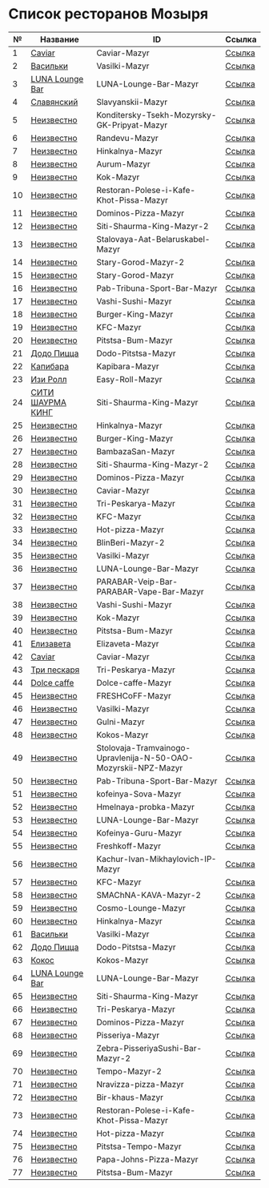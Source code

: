 #  Список ресторанов Мозыря

| №  | Название | ID | Ссылка |
|----|----------|----|--------|
| 1 | [Caviar](https://ru.restaurantguru.com/Caviar-Mazyr) | Caviar-Mazyr | [Ссылка](https://ru.restaurantguru.com/Caviar-Mazyr) |
| 2 | [Васильки](https://ru.restaurantguru.com/Vasilki-Mazyr) | Vasilki-Mazyr | [Ссылка](https://ru.restaurantguru.com/Vasilki-Mazyr) |
| 3 | [LUNA Lounge Bar](https://ru.restaurantguru.com/LUNA-Lounge-Bar-Mazyr) | LUNA-Lounge-Bar-Mazyr | [Ссылка](https://ru.restaurantguru.com/LUNA-Lounge-Bar-Mazyr) |
| 4 | [Славянский](https://ru.restaurantguru.com/Slavyanskii-Mazyr) | Slavyanskii-Mazyr | [Ссылка](https://ru.restaurantguru.com/Slavyanskii-Mazyr) |
| 5 | [Неизвестно](https://ru.restaurantguru.com/Konditersky-Tsekh-Mozyrsky-GK-Pripyat-Mazyr) | Konditersky-Tsekh-Mozyrsky-GK-Pripyat-Mazyr | [Ссылка](https://ru.restaurantguru.com/Konditersky-Tsekh-Mozyrsky-GK-Pripyat-Mazyr) |
| 6 | [Неизвестно](https://ru.restaurantguru.com/Randevu-Mazyr) | Randevu-Mazyr | [Ссылка](https://ru.restaurantguru.com/Randevu-Mazyr) |
| 7 | [Неизвестно](https://ru.restaurantguru.com/Hinkalnya-Mazyr) | Hinkalnya-Mazyr | [Ссылка](https://ru.restaurantguru.com/Hinkalnya-Mazyr) |
| 8 | [Неизвестно](https://ru.restaurantguru.com/Aurum-Mazyr) | Aurum-Mazyr | [Ссылка](https://ru.restaurantguru.com/Aurum-Mazyr) |
| 9 | [Неизвестно](https://ru.restaurantguru.com/Kok-Mazyr) | Kok-Mazyr | [Ссылка](https://ru.restaurantguru.com/Kok-Mazyr) |
| 10 | [Неизвестно](https://ru.restaurantguru.com/Restoran-Polese-i-Kafe-Khot-Pissa-Mazyr) | Restoran-Polese-i-Kafe-Khot-Pissa-Mazyr | [Ссылка](https://ru.restaurantguru.com/Restoran-Polese-i-Kafe-Khot-Pissa-Mazyr) |
| 11 | [Неизвестно](https://ru.restaurantguru.com/Dominos-Pizza-Mazyr) | Dominos-Pizza-Mazyr | [Ссылка](https://ru.restaurantguru.com/Dominos-Pizza-Mazyr) |
| 12 | [Неизвестно](https://ru.restaurantguru.com/Siti-Shaurma-King-Mazyr-2) | Siti-Shaurma-King-Mazyr-2 | [Ссылка](https://ru.restaurantguru.com/Siti-Shaurma-King-Mazyr-2) |
| 13 | [Неизвестно](https://ru.restaurantguru.com/Stalovaya-Aat-Belaruskabel-Mazyr) | Stalovaya-Aat-Belaruskabel-Mazyr | [Ссылка](https://ru.restaurantguru.com/Stalovaya-Aat-Belaruskabel-Mazyr) |
| 14 | [Неизвестно](https://ru.restaurantguru.com/Stary-Gorod-Mazyr-2) | Stary-Gorod-Mazyr-2 | [Ссылка](https://ru.restaurantguru.com/Stary-Gorod-Mazyr-2) |
| 15 | [Неизвестно](https://ru.restaurantguru.com/Stary-Gorod-Mazyr) | Stary-Gorod-Mazyr | [Ссылка](https://ru.restaurantguru.com/Stary-Gorod-Mazyr) |
| 16 | [Неизвестно](https://ru.restaurantguru.com/Pab-Tribuna-Sport-Bar-Mazyr) | Pab-Tribuna-Sport-Bar-Mazyr | [Ссылка](https://ru.restaurantguru.com/Pab-Tribuna-Sport-Bar-Mazyr) |
| 17 | [Неизвестно](https://ru.restaurantguru.com/Vashi-Sushi-Mazyr) | Vashi-Sushi-Mazyr | [Ссылка](https://ru.restaurantguru.com/Vashi-Sushi-Mazyr) |
| 18 | [Неизвестно](https://ru.restaurantguru.com/Burger-King-Mazyr) | Burger-King-Mazyr | [Ссылка](https://ru.restaurantguru.com/Burger-King-Mazyr) |
| 19 | [Неизвестно](https://ru.restaurantguru.com/KFC-Mazyr) | KFC-Mazyr | [Ссылка](https://ru.restaurantguru.com/KFC-Mazyr) |
| 20 | [Неизвестно](https://ru.restaurantguru.com/Pitstsa-Bum-Mazyr) | Pitstsa-Bum-Mazyr | [Ссылка](https://ru.restaurantguru.com/Pitstsa-Bum-Mazyr) |
| 21 | [Додо Пицца](https://ru.restaurantguru.com/Dodo-Pitstsa-Mazyr) | Dodo-Pitstsa-Mazyr | [Ссылка](https://ru.restaurantguru.com/Dodo-Pitstsa-Mazyr) |
| 22 | [Капибара](https://ru.restaurantguru.com/Kapibara-Mazyr) | Kapibara-Mazyr | [Ссылка](https://ru.restaurantguru.com/Kapibara-Mazyr) |
| 23 | [Изи Ролл](https://ru.restaurantguru.com/Easy-Roll-Mazyr) | Easy-Roll-Mazyr | [Ссылка](https://ru.restaurantguru.com/Easy-Roll-Mazyr) |
| 24 | [СИТИ ШАУРМА КИНГ](https://ru.restaurantguru.com/Siti-Shaurma-King-Mazyr) | Siti-Shaurma-King-Mazyr | [Ссылка](https://ru.restaurantguru.com/Siti-Shaurma-King-Mazyr) |
| 25 | [Неизвестно](https://ru.restaurantguru.com/Hinkalnya-Mazyr) | Hinkalnya-Mazyr | [Ссылка](https://ru.restaurantguru.com/Hinkalnya-Mazyr) |
| 26 | [Неизвестно](https://ru.restaurantguru.com/Burger-King-Mazyr) | Burger-King-Mazyr | [Ссылка](https://ru.restaurantguru.com/Burger-King-Mazyr) |
| 27 | [Неизвестно](https://ru.restaurantguru.com/BambazaSan-Mazyr) | BambazaSan-Mazyr | [Ссылка](https://ru.restaurantguru.com/BambazaSan-Mazyr) |
| 28 | [Неизвестно](https://ru.restaurantguru.com/Siti-Shaurma-King-Mazyr-2) | Siti-Shaurma-King-Mazyr-2 | [Ссылка](https://ru.restaurantguru.com/Siti-Shaurma-King-Mazyr-2) |
| 29 | [Неизвестно](https://ru.restaurantguru.com/Dominos-Pizza-Mazyr) | Dominos-Pizza-Mazyr | [Ссылка](https://ru.restaurantguru.com/Dominos-Pizza-Mazyr) |
| 30 | [Неизвестно](https://ru.restaurantguru.com/Caviar-Mazyr) | Caviar-Mazyr | [Ссылка](https://ru.restaurantguru.com/Caviar-Mazyr) |
| 31 | [Неизвестно](https://ru.restaurantguru.com/Tri-Peskarya-Mazyr) | Tri-Peskarya-Mazyr | [Ссылка](https://ru.restaurantguru.com/Tri-Peskarya-Mazyr) |
| 32 | [Неизвестно](https://ru.restaurantguru.com/KFC-Mazyr) | KFC-Mazyr | [Ссылка](https://ru.restaurantguru.com/KFC-Mazyr) |
| 33 | [Неизвестно](https://ru.restaurantguru.com/Hot-pizza-Mazyr) | Hot-pizza-Mazyr | [Ссылка](https://ru.restaurantguru.com/Hot-pizza-Mazyr) |
| 34 | [Неизвестно](https://ru.restaurantguru.com/BlinBeri-Mazyr-2) | BlinBeri-Mazyr-2 | [Ссылка](https://ru.restaurantguru.com/BlinBeri-Mazyr-2) |
| 35 | [Неизвестно](https://ru.restaurantguru.com/Vasilki-Mazyr) | Vasilki-Mazyr | [Ссылка](https://ru.restaurantguru.com/Vasilki-Mazyr) |
| 36 | [Неизвестно](https://ru.restaurantguru.com/LUNA-Lounge-Bar-Mazyr) | LUNA-Lounge-Bar-Mazyr | [Ссылка](https://ru.restaurantguru.com/LUNA-Lounge-Bar-Mazyr) |
| 37 | [Неизвестно](https://ru.restaurantguru.com/PARABAR-Veip-Bar-PARABAR-Vape-Bar-Mazyr) | PARABAR-Veip-Bar-PARABAR-Vape-Bar-Mazyr | [Ссылка](https://ru.restaurantguru.com/PARABAR-Veip-Bar-PARABAR-Vape-Bar-Mazyr) |
| 38 | [Неизвестно](https://ru.restaurantguru.com/Vashi-Sushi-Mazyr) | Vashi-Sushi-Mazyr | [Ссылка](https://ru.restaurantguru.com/Vashi-Sushi-Mazyr) |
| 39 | [Неизвестно](https://ru.restaurantguru.com/Kok-Mazyr) | Kok-Mazyr | [Ссылка](https://ru.restaurantguru.com/Kok-Mazyr) |
| 40 | [Неизвестно](https://ru.restaurantguru.com/Pitstsa-Bum-Mazyr) | Pitstsa-Bum-Mazyr | [Ссылка](https://ru.restaurantguru.com/Pitstsa-Bum-Mazyr) |
| 41 | [Елизавета](https://ru.restaurantguru.com/Elizaveta-Mazyr) | Elizaveta-Mazyr | [Ссылка](https://ru.restaurantguru.com/Elizaveta-Mazyr) |
| 42 | [Caviar](https://ru.restaurantguru.com/Caviar-Mazyr) | Caviar-Mazyr | [Ссылка](https://ru.restaurantguru.com/Caviar-Mazyr) |
| 43 | [Три пескаря](https://ru.restaurantguru.com/Tri-Peskarya-Mazyr) | Tri-Peskarya-Mazyr | [Ссылка](https://ru.restaurantguru.com/Tri-Peskarya-Mazyr) |
| 44 | [Dolce caffe](https://ru.restaurantguru.com/Dolce-caffe-Mazyr) | Dolce-caffe-Mazyr | [Ссылка](https://ru.restaurantguru.com/Dolce-caffe-Mazyr) |
| 45 | [Неизвестно](https://ru.restaurantguru.com/FRESHCoFF-Mazyr) | FRESHCoFF-Mazyr | [Ссылка](https://ru.restaurantguru.com/FRESHCoFF-Mazyr) |
| 46 | [Неизвестно](https://ru.restaurantguru.com/Vasilki-Mazyr) | Vasilki-Mazyr | [Ссылка](https://ru.restaurantguru.com/Vasilki-Mazyr) |
| 47 | [Неизвестно](https://ru.restaurantguru.com/Gulni-Mazyr) | Gulni-Mazyr | [Ссылка](https://ru.restaurantguru.com/Gulni-Mazyr) |
| 48 | [Неизвестно](https://ru.restaurantguru.com/Kokos-Mazyr) | Kokos-Mazyr | [Ссылка](https://ru.restaurantguru.com/Kokos-Mazyr) |
| 49 | [Неизвестно](https://ru.restaurantguru.com/Stolovaja-Tramvainogo-Upravlenija-N-50-OAO-Mozyrskii-NPZ-Mazyr) | Stolovaja-Tramvainogo-Upravlenija-N-50-OAO-Mozyrskii-NPZ-Mazyr | [Ссылка](https://ru.restaurantguru.com/Stolovaja-Tramvainogo-Upravlenija-N-50-OAO-Mozyrskii-NPZ-Mazyr) |
| 50 | [Неизвестно](https://ru.restaurantguru.com/Pab-Tribuna-Sport-Bar-Mazyr) | Pab-Tribuna-Sport-Bar-Mazyr | [Ссылка](https://ru.restaurantguru.com/Pab-Tribuna-Sport-Bar-Mazyr) |
| 51 | [Неизвестно](https://ru.restaurantguru.com/kofeinya-Sova-Mazyr) | kofeinya-Sova-Mazyr | [Ссылка](https://ru.restaurantguru.com/kofeinya-Sova-Mazyr) |
| 52 | [Неизвестно](https://ru.restaurantguru.com/Hmelnaya-probka-Mazyr) | Hmelnaya-probka-Mazyr | [Ссылка](https://ru.restaurantguru.com/Hmelnaya-probka-Mazyr) |
| 53 | [Неизвестно](https://ru.restaurantguru.com/LUNA-Lounge-Bar-Mazyr) | LUNA-Lounge-Bar-Mazyr | [Ссылка](https://ru.restaurantguru.com/LUNA-Lounge-Bar-Mazyr) |
| 54 | [Неизвестно](https://ru.restaurantguru.com/Kofeinya-Guru-Mazyr) | Kofeinya-Guru-Mazyr | [Ссылка](https://ru.restaurantguru.com/Kofeinya-Guru-Mazyr) |
| 55 | [Неизвестно](https://ru.restaurantguru.com/Freshkoff-Mazyr) | Freshkoff-Mazyr | [Ссылка](https://ru.restaurantguru.com/Freshkoff-Mazyr) |
| 56 | [Неизвестно](https://ru.restaurantguru.com/Kachur-Ivan-Mikhaylovich-IP-Mazyr) | Kachur-Ivan-Mikhaylovich-IP-Mazyr | [Ссылка](https://ru.restaurantguru.com/Kachur-Ivan-Mikhaylovich-IP-Mazyr) |
| 57 | [Неизвестно](https://ru.restaurantguru.com/KFC-Mazyr) | KFC-Mazyr | [Ссылка](https://ru.restaurantguru.com/KFC-Mazyr) |
| 58 | [Неизвестно](https://ru.restaurantguru.com/SMAChNA-KAVA-Mazyr-2) | SMAChNA-KAVA-Mazyr-2 | [Ссылка](https://ru.restaurantguru.com/SMAChNA-KAVA-Mazyr-2) |
| 59 | [Неизвестно](https://ru.restaurantguru.com/Cosmo-Lounge-Mazyr) | Cosmo-Lounge-Mazyr | [Ссылка](https://ru.restaurantguru.com/Cosmo-Lounge-Mazyr) |
| 60 | [Неизвестно](https://ru.restaurantguru.com/Hinkalnya-Mazyr) | Hinkalnya-Mazyr | [Ссылка](https://ru.restaurantguru.com/Hinkalnya-Mazyr) |
| 61 | [Васильки](https://ru.restaurantguru.com/Vasilki-Mazyr) | Vasilki-Mazyr | [Ссылка](https://ru.restaurantguru.com/Vasilki-Mazyr) |
| 62 | [Додо Пицца](https://ru.restaurantguru.com/Dodo-Pitstsa-Mazyr) | Dodo-Pitstsa-Mazyr | [Ссылка](https://ru.restaurantguru.com/Dodo-Pitstsa-Mazyr) |
| 63 | [Кокос](https://ru.restaurantguru.com/Kokos-Mazyr) | Kokos-Mazyr | [Ссылка](https://ru.restaurantguru.com/Kokos-Mazyr) |
| 64 | [LUNA Lounge Bar](https://ru.restaurantguru.com/LUNA-Lounge-Bar-Mazyr) | LUNA-Lounge-Bar-Mazyr | [Ссылка](https://ru.restaurantguru.com/LUNA-Lounge-Bar-Mazyr) |
| 65 | [Неизвестно](https://ru.restaurantguru.com/Siti-Shaurma-King-Mazyr) | Siti-Shaurma-King-Mazyr | [Ссылка](https://ru.restaurantguru.com/Siti-Shaurma-King-Mazyr) |
| 66 | [Неизвестно](https://ru.restaurantguru.com/Tri-Peskarya-Mazyr) | Tri-Peskarya-Mazyr | [Ссылка](https://ru.restaurantguru.com/Tri-Peskarya-Mazyr) |
| 67 | [Неизвестно](https://ru.restaurantguru.com/Dominos-Pizza-Mazyr) | Dominos-Pizza-Mazyr | [Ссылка](https://ru.restaurantguru.com/Dominos-Pizza-Mazyr) |
| 68 | [Неизвестно](https://ru.restaurantguru.com/Pisseriya-Mazyr) | Pisseriya-Mazyr | [Ссылка](https://ru.restaurantguru.com/Pisseriya-Mazyr) |
| 69 | [Неизвестно](https://ru.restaurantguru.com/Zebra-PisseriyaSushi-Bar-Mazyr-2) | Zebra-PisseriyaSushi-Bar-Mazyr-2 | [Ссылка](https://ru.restaurantguru.com/Zebra-PisseriyaSushi-Bar-Mazyr-2) |
| 70 | [Неизвестно](https://ru.restaurantguru.com/Tempo-Mazyr-2) | Tempo-Mazyr-2 | [Ссылка](https://ru.restaurantguru.com/Tempo-Mazyr-2) |
| 71 | [Неизвестно](https://ru.restaurantguru.com/Nravizza-pizza-Mazyr) | Nravizza-pizza-Mazyr | [Ссылка](https://ru.restaurantguru.com/Nravizza-pizza-Mazyr) |
| 72 | [Неизвестно](https://ru.restaurantguru.com/Bir-khaus-Mazyr) | Bir-khaus-Mazyr | [Ссылка](https://ru.restaurantguru.com/Bir-khaus-Mazyr) |
| 73 | [Неизвестно](https://ru.restaurantguru.com/Restoran-Polese-i-Kafe-Khot-Pissa-Mazyr) | Restoran-Polese-i-Kafe-Khot-Pissa-Mazyr | [Ссылка](https://ru.restaurantguru.com/Restoran-Polese-i-Kafe-Khot-Pissa-Mazyr) |
| 74 | [Неизвестно](https://ru.restaurantguru.com/Hot-pizza-Mazyr) | Hot-pizza-Mazyr | [Ссылка](https://ru.restaurantguru.com/Hot-pizza-Mazyr) |
| 75 | [Неизвестно](https://ru.restaurantguru.com/Pitstsa-Tempo-Mazyr) | Pitstsa-Tempo-Mazyr | [Ссылка](https://ru.restaurantguru.com/Pitstsa-Tempo-Mazyr) |
| 76 | [Неизвестно](https://ru.restaurantguru.com/Papa-Johns-Pizza-Mazyr) | Papa-Johns-Pizza-Mazyr | [Ссылка](https://ru.restaurantguru.com/Papa-Johns-Pizza-Mazyr) |
| 77 | [Неизвестно](https://ru.restaurantguru.com/Pitstsa-Bum-Mazyr) | Pitstsa-Bum-Mazyr | [Ссылка](https://ru.restaurantguru.com/Pitstsa-Bum-Mazyr) |
